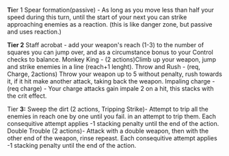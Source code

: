 **Ti**er 1 
Spear formation(passive) - As long as you move less than half your speed during this turn, until the start of your next you can strike approaching enemies as a reaction. (this is like danger zone, but passive and uses reaction.) 

**Tier 2** 
Staff acrobat - add your weapon's reach (1-3) to the number of squares you can jump over, and as a circumstance bonus to your Control checks to balance. Monkey King - (2 actions)Climb up your weapon, jump and strike enemies in a line (reach+1 lenght). 
Throw and Rush - (req, Charge, 2actions) Throw your weapon up to 5 without penalty, rush towards it, if it hit make another attack, taking back the weapon. 
Impaling charge - (req charge) - Your charge attacks gain impale 2 on a hit, this stacks with the crit effect.

Tier **3:** 
Sweep the dirt (2 actions, Tripping Strike)- Attempt to trip all the enemies in reach one by one until you fail. in an attempt to trip them. Each consequitive attempt applies -1 stacking penalty until the end of the action. Double Trouble (2 actions)- Attack with a double weapon, then with the other end of the weapon, rinse repeast. Each consequitive attempt applies -1 stacking penalty until the end of the action.
